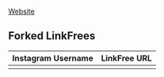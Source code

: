 [Website](https://michaelbarney.github.io/LinkFree/Users)

## Forked LinkFrees
| Instagram Username | LinkFree URL |
|--|--|
|||